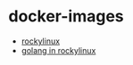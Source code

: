 # docker-images

* [rockylinux](https://github.com/douglarek/docker-images/pkgs/container/rockylinux)
* [golang in rockylinux](https://github.com/douglarek/docker-images/pkgs/container/rockylinux9-golang)

